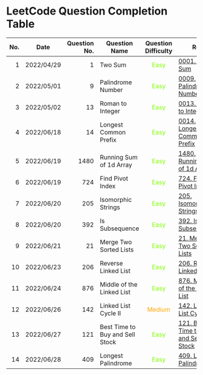 # LeetCode Question Completion Table

| No. | Date       | Question No. | Question Name                   |             Question Difficulty              | Ref.                                                                                          |                                 My Attempt                                  |
| --: | ---------- | -----------: | ------------------------------- | :------------------------------------------: | --------------------------------------------------------------------------------------------- | :-------------------------------------------------------------------------: |
|   1 | 2022/04/29 |            1 | Two Sum                         | <span style="color:chartreuse"> Easy </span> | [0001. Two Sum](/questions/0001-Two-Sum/qa.md)                                                |             [JS](/questions/0001-Two-Sum/myattempt/20220429.js)             |
|   2 | 2022/05/01 |            9 | Palindrome Number               | <span style="color:chartreuse"> Easy </span> | [0009. Palindrome Number](/questions/0009-Palindrome-Number/qa.md)                            |        [JS](/questions/0009-Palindrome-Number/myattempt/20220501.js)        |
|   3 | 2022/05/02 |           13 | Roman to Integer                | <span style="color:chartreuse"> Easy </span> | [0013. Roman to Integer](/questions/0013-Roman-to-Integer/qa.md)                              |        [JS](/questions/0013-Roman-to-Integer/myattempt/20220502.js)         |
|   4 | 2022/06/18 |           14 | Longest Common Prefix           | <span style="color:chartreuse"> Easy </span> | [0014. Longest Common Prefix](/questions/0014-Longest-Common-Prefix/qa.md)                    |      [JS](/questions/0014-Longest-Common-Prefix/myattempt/20220618.js)      |
|   5 | 2022/06/19 |         1480 | Running Sum of 1d Array         | <span style="color:chartreuse"> Easy </span> | [1480. Running Sum of 1d Array](/questions/1480-Running-Sum-of-1d-Array/qa.md)                |     [JS](/questions/1480-Running-Sum-of-1d-Array/myattempt/20220619.js)     |
|   6 | 2022/06/19 |          724 | Find Pivot Index                | <span style="color:chartreuse"> Easy </span> | [724. Find Pivot Index](/questions/0724-Find-Pivot-Index/qa.md)                               |        [JS](/questions/0724-Find-Pivot-Index/myattempt/20220619.js)         |
|   7 | 2022/06/20 |          205 | Isomorphic Strings              | <span style="color:chartreuse"> Easy </span> | [205. Isomorphic Strings](/questions/0205-Isomorphic-Strings/qa.md)                           |       [JS](/questions/0205-Isomorphic-Strings/myattempt/20220620.js)        |
|   8 | 2022/06/20 |          392 | Is Subsequence                  | <span style="color:chartreuse"> Easy </span> | [392. Is Subsequence](/questions/0392-Is-Subsequence/qa.md)                                   |         [JS](/questions/0392-Is-Subsequence/myattempt/20220620.js)          |
|   9 | 2022/06/21 |           21 | Merge Two Sorted Lists          | <span style="color:chartreuse"> Easy </span> | [21. Merge Two Sorted Lists](/questions/0021-Merge-Two-Sorted-Lists/qa.md)                    |     [JS](/questions/0021-Merge-Two-Sorted-Lists/myattempt/20220621.js)      |
|  10 | 2022/06/23 |          206 | Reverse Linked List             | <span style="color:chartreuse"> Easy </span> | [206. Reverse Linked List](/questions/0206-Reverse-Linked-List/qa.md)                         |       [JS](/questions/0206-Reverse-Linked-List/myattempt/20220623.js)       |
|  11 | 2022/06/24 |          876 | Middle of the Linked List       | <span style="color:chartreuse"> Easy </span> | [876. Middle of the Linked List](/questions/0876-Middle-of-the-Linked-List/qa.md)             |    [JS](/questions/0876-Middle-of-the-Linked-List/myattempt/20220624.js)    |
|  12 | 2022/06/26 |          142 | Linked List Cycle II            |  <span style="color:orange"> Medium </span>  | [142. Linked List Cycle II](/questions/0142-Linked-List-Cycle-II/qa.md)                       |      [JS](/questions/0142-Linked-List-Cycle-II/myattempt/20220626.js)       |
|  13 | 2022/06/27 |          121 | Best Time to Buy and Sell Stock | <span style="color:chartreuse"> Easy </span> | [121. Best Time to Buy and Sell Stock](/questions/0121-Best-Time-to-Buy-and-Sell-Stock/qa.md) | [JS](/questions/0121-Best-Time-to-Buy-and-Sell-Stock/myattempt/20220627.js) |
|  14 | 2022/06/28 |          409 | Longest Palindrome              | <span style="color:chartreuse"> Easy </span> | [409. Longest Palindrome](/questions/0409-Longest-Palindrome/qa.md)                           |       [JS](/questions/0409-Longest-Palindrome/myattempt/20220628.js)        |
